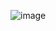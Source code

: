 ![image](https://github.com/hafizeucmak/rectangle-collision-detection/assets/23457562/0fc45d49-1da1-4ea8-9de3-ff2231ba373a)
